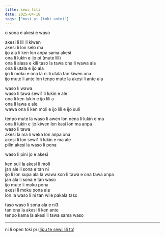 ```yaml
---
title: sewi lili
date: 2025-04-18
tags: ["musi pi (toki ante)"]
---
```


o sona e akesi e waso  

akesi li lili li kiwen  
akesi li lon selo ma  
ijo ala li ken lon anpa sama akesi  
ona li lukin e ijo pi (mute lili)  
ona li alasa e kili taso la tawa ona li wawa ala  
ona li utala e ijo ala  
ijo li moku e ona la ni li utala tan kiwen ona  
ijo mute li ante lon tenpo mute la akesi li ante ala  

waso li wawa  
waso li tawa sewi1 li lukin e ale  
ona li ken lukin e ijo lili a  
ona li lawa e ale  
wawa ona li ken moli e ijo lili e ijo suli  

tenpo mute la waso li awen lon nena li lukin e ma  
ona li lukin e ijo kiwen lon kasi lon ma anpa  
waso li tawa  
akesi la ma li weka lon anpa ona  
akesi li lon sewi1 li lukin e ma ale  
pilin akesi la waso li pona  

waso li pini jo e akesi  

ken suli la akesi li moli  
jan ale li sona e tan ni  
ijo li lon supa ala la wawa kon li tawa e ona tawa anpa  
jan ala li sona e tan waso  
ijo mute li moku pona  
akesi li moku pona ala  
lon la waso li ni tan wile pakala taso  

taso waso li sona ala e ni3  
tan ona la akesi li ken ante  
tenpo kama la akesi li tawa sama waso  

---

ni li open toki pi ([lipu te sewi lili to](https://www.terrypratchettbooks.com/books/small-gods/))
